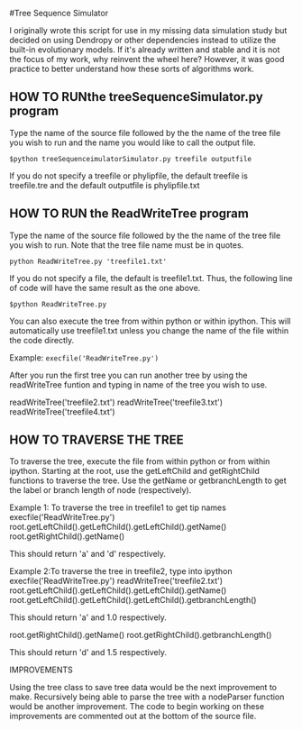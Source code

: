 #Tree Sequence Simulator

I originally wrote this script for use in my missing data simulation study but decided on using Dendropy or other dependencies instead to utilize the built-in evolutionary models. 
If it's already written and stable and it is not the focus of my work, why reinvent the wheel here? 
However, it was good practice to better understand how these sorts of algorithms work.

## HOW TO RUNthe treeSequenceSimulator.py program
Type the name of the source file followed by the the name of the tree file you wish to run and the name you would like to call the output file.

```$python treeSequenceimulatorSimulator.py treefile outputfile```

If you do not specify a treefile or phylipfile, the default treefile is  
treefile.tre and the default outputfile is phylipfile.txt


## HOW TO RUN the ReadWriteTree program 

Type the name of the source file 
followed by the the name of the tree file you wish to run. Note that
the tree file name must be in quotes.

```python ReadWriteTree.py 'treefile1.txt'```

If you do not specify a file, the default is treefile1.txt. Thus,
the following line of code will have the same result as the one 
above.

```$python ReadWriteTree.py```

You can also execute the tree from within python or within ipython.
This will automatically use treefile1.txt unless you change the 
name of the file within the code directly. 

Example:
```execfile('ReadWriteTree.py') ```

After you run the first tree you can run another tree by using the 
readWriteTree funtion and typing in name of the tree you wish to use.

readWriteTree('treefile2.txt')
readWriteTree('treefile3.txt')
readWriteTree('treefile4.txt')


## HOW TO TRAVERSE THE TREE

To  traverse the tree, execute the file from within python or 
from within ipython. Starting at the root, use the getLeftChild and 
getRightChild functions to traverse the tree. Use the getName or 
getbranchLength to get the label or branch length of node (respectively).


Example 1: To traverse the tree in treefile1 to get tip names
execfile('ReadWriteTree.py')
root.getLeftChild().getLeftChild().getLeftChild().getName()
root.getRightChild().getName()

This should return 'a' and 'd' respectively.


Example 2:To traverse the tree in treefile2, type into ipython
execfile('ReadWriteTree.py')
readWriteTree('treefile2.txt')
root.getLeftChild().getLeftChild().getLeftChild().getName()
root.getLeftChild().getLeftChild().getLeftChild().getbranchLength()

This should return 'a' and 1.0 respectively.

root.getRightChild().getName()
root.getRightChild().getbranchLength()

This should return 'd' and 1.5 respectively.


IMPROVEMENTS

Using the tree class to save tree data would be the next 
improvement to make. Recursively being able to parse the tree with 
a nodeParser function would be another improvement. The code to 
begin working on these improvements are commented out at the bottom 
of the source file.